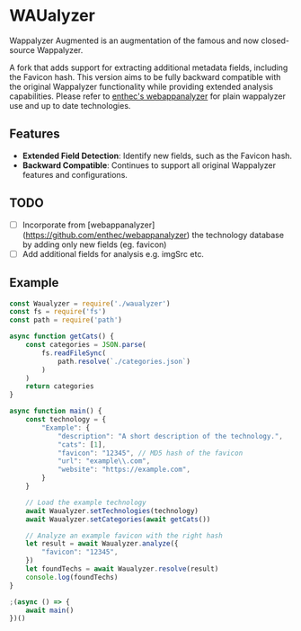 # WAUalyzer

Wappalyzer Augmented is an augmentation of the famous and now closed-source Wappalyzer.

A fork that adds support for extracting additional metadata fields, including the Favicon hash. This version aims to be fully backward compatible with the original Wappalyzer functionality while providing extended analysis capabilities. Please refer to [enthec's webappanalyzer](https://github.com/enthec/webappanalyzer) for plain wappalyzer use and up to date technologies.

## Features

- **Extended Field Detection**: Identify new fields, such as the Favicon hash.
- **Backward Compatible**: Continues to support all original Wappalyzer features and configurations.

## TODO

- [ ] Incorporate from [webappanalyzer] (https://github.com/enthec/webappanalyzer) the technology database by adding only new fields (eg. favicon)
- [ ] Add additional fields for analysis e.g. imgSrc etc.

## Example

```js
const Waualyzer = require('./waualyzer')
const fs = require('fs')
const path = require('path')

async function getCats() {
    const categories = JSON.parse(
        fs.readFileSync(
            path.resolve(`./categories.json`)
        )
    )
    return categories
}

async function main() {
    const technology = {
        "Example": {
            "description": "A short description of the technology.",
            "cats": [1],
            "favicon": "12345", // MD5 hash of the favicon
            "url": "example\\.com",
            "website": "https://example.com",
        }
    }

    // Load the example technology
    await Waualyzer.setTechnologies(technology)
    await Waualyzer.setCategories(await getCats())

    // Analyze an example favicon with the right hash
    let result = await Waualyzer.analyze({
        "favicon": "12345",
    })
    let foundTechs = await Waualyzer.resolve(result)
    console.log(foundTechs)
}

;(async () => {
    await main()
})()

